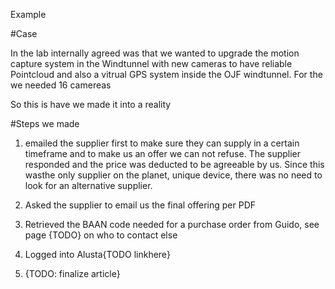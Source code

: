 Example

#Case

In the lab internally agreed was that we wanted to upgrade the motion capture system in the Windtunnel with new cameras to have reliable Pointcloud and also a vitrual GPS system inside the OJF windtunnel. For the we needed 16 camereas

So this is have we made it into a reality

#Steps we made

1. emailed the supplier first to make sure they can supply in a certain timeframe and to make us an offer we can not refuse.
The supplier responded and the price was deducted to be agreeable by us. Since this wasthe only supplier on the planet, unique device, there was no need to look for an alternative supplier.

1. Asked the supplier to email us the final offering per PDF

1. Retrieved the BAAN code needed for a purchase order from Guido, see page {TODO} on who to contact else

1. Logged into Alusta{TODO linkhere}

1. {TODO: finalize article}




